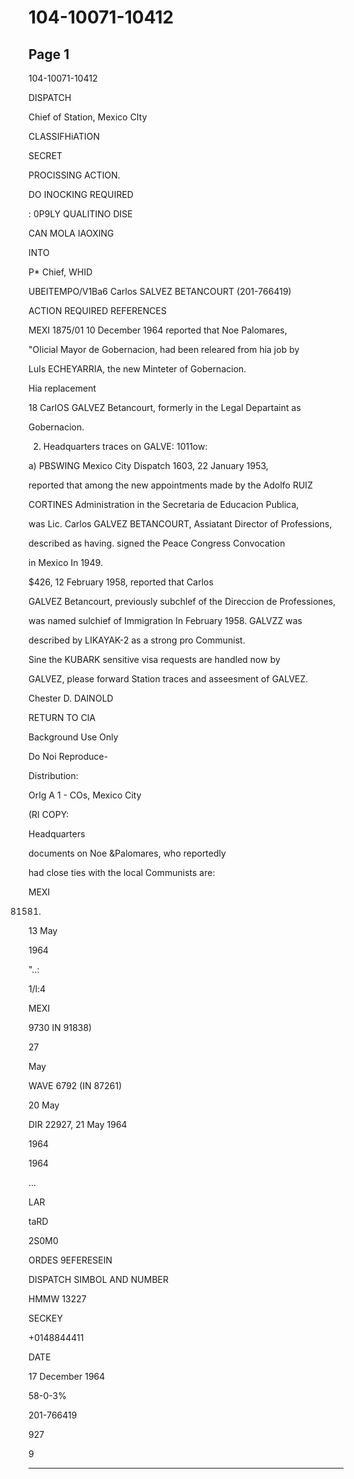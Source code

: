 # 104-10071-10412

## Page 1

104-10071-10412

DISPATCH

Chief of Station, Mexico CIty

CLASSIFHiATION

SECRET

PROCISSING ACTION.

DO INOCKING REQUIRED

: 0P9LY QUALITINO DISE

CAN MOLA IAOXING

INTO

P* Chief, WHID

UBEITEMPO/V1Ba6 Carlos SALVEZ BETANCOURT (201-766419)

ACTION REQUIRED REFERENCES

MEXI 1875/01 10 December 1964 reported that Noe Palomares,

"OIicial Mayor de Gobernacion, had been releared from hia job by

LuIs ECHEYARRIA, the new Minteter of Gobernacion.

Hia replacement

18 CarlOS GALVEZ Betancourt, formerly in the Legal Departaint as

Gobernacion.

2. Headquarters traces on GALVE: 1011ow:

a) PBSWING Mexico City Dispatch 1603, 22 January 1953,

reported that among the new appointments made by the Adolfo RUIZ

CORTINES Administration in the Secretaria de Educacion Publica,

was Lic. Carlos GALVEZ BETANCOURT, Assiatant Director of Professions,

described as having. signed the Peace Congress Convocation

in Mexico In 1949.

$426, 12 February 1958, reported that Carlos

GALVEZ Betancourt, previously subchlef of the Direccion de Professiones,

was named sulchief of Immigration In February 1958. GALVZZ was

described by LIKAYAK-2 as a strong pro Communist.

Sine the KUBARK sensitive visa requests are handled now by

GALVEZ, please forward Station traces and asseesment of GALVEZ.

Chester D. DAINOLD

RETURN TO CIA

Background Use Only

Do Noi Reproduce-

Distribution:

OrIg A 1 - COs, Mexico City

(RI COPY:

Headquarters

documents on Noe &Palomares, who reportedly

had close ties with the local Communists are:

MEXI

81581)

13 May

1964

"..:

1/l:4

MEXI

9730 IN 91838)

27

May

WAVE 6792 (IN 87261)

20 May

DIR 22927, 21 May 1964

1964

1964

...

LAR

taRD

2S0M0

ORDES 9EFERESEIN

DISPATCH SIMBOL AND NUMBER

HMMW 13227

SECKEY

+0148844411

DATE

17 December 1964

58-0-3%

201-766419

927

9

---

